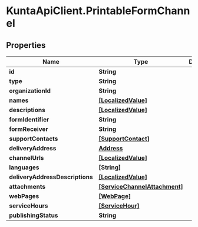 # KuntaApiClient.PrintableFormChannel

## Properties
Name | Type | Description | Notes
------------ | ------------- | ------------- | -------------
**id** | **String** |  | [optional] 
**type** | **String** |  | [optional] 
**organizationId** | **String** |  | [optional] 
**names** | [**[LocalizedValue]**](LocalizedValue.md) |  | [optional] 
**descriptions** | [**[LocalizedValue]**](LocalizedValue.md) |  | [optional] 
**formIdentifier** | **String** |  | [optional] 
**formReceiver** | **String** |  | [optional] 
**supportContacts** | [**[SupportContact]**](SupportContact.md) |  | [optional] 
**deliveryAddress** | [**Address**](Address.md) |  | [optional] 
**channelUrls** | [**[LocalizedValue]**](LocalizedValue.md) |  | [optional] 
**languages** | **[String]** |  | [optional] 
**deliveryAddressDescriptions** | [**[LocalizedValue]**](LocalizedValue.md) |  | [optional] 
**attachments** | [**[ServiceChannelAttachment]**](ServiceChannelAttachment.md) |  | [optional] 
**webPages** | [**[WebPage]**](WebPage.md) |  | [optional] 
**serviceHours** | [**[ServiceHour]**](ServiceHour.md) |  | [optional] 
**publishingStatus** | **String** |  | [optional] 


